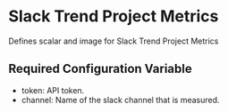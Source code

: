 Slack Trend Project Metrics
============================

Defines scalar and image for Slack Trend Project Metrics

Required Configuration Variable
-------------------------------

- token: API token.
- channel: Name of the slack channel that is measured.
